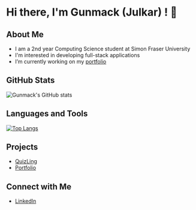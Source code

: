 # Hi there, I'm Gunmack (Julkar) ! 👋

## About Me
- I am a 2nd year Computing Science student at Simon Fraser University
- I'm interested in developing full-stack applications
- I’m currently working on my [portfolio](https://www.gunmack.dev/)
## GitHub Stats
![Gunmack's GitHub stats](https://github-readme-stats.vercel.app/api?username=gunmack&show_icons=true&theme=radical)

## Languages and Tools
[![Top Langs](https://github-readme-stats.vercel.app/api/top-langs/?username=gunmack&layout=compact)](https://github.com/anuraghazra/github-readme-stats)

## Projects
- [QuizLing](https://github.com/gunmack/276_Project)
- [Portfolio](https://www.gunmack.dev/)



## Connect with Me
- <a href="https://www.linkedin.com/in/jreedoy/" target="_blank">LinkedIn</a>
